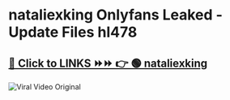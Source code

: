 
 # nataliexking Onlyfans Leaked - Update Files hl478

## <h2><a href="https://clipsfans.com/nataliexking&ref=git">🔗 Click to LINKS ⏩⏩ 👉 🟢 nataliexking </a></h2>

<a href="https://clipsfans.com/nataliexking&ref=git" rel="nofollow" data-target="animated-image.originalLink"><img src="https://i.ibb.co.com/xMMVF88/686577567.gif" alt="Viral Video Original" style="max-width: 100%; display: inline-block;" data-target="animated-image.originalImage"></a>

